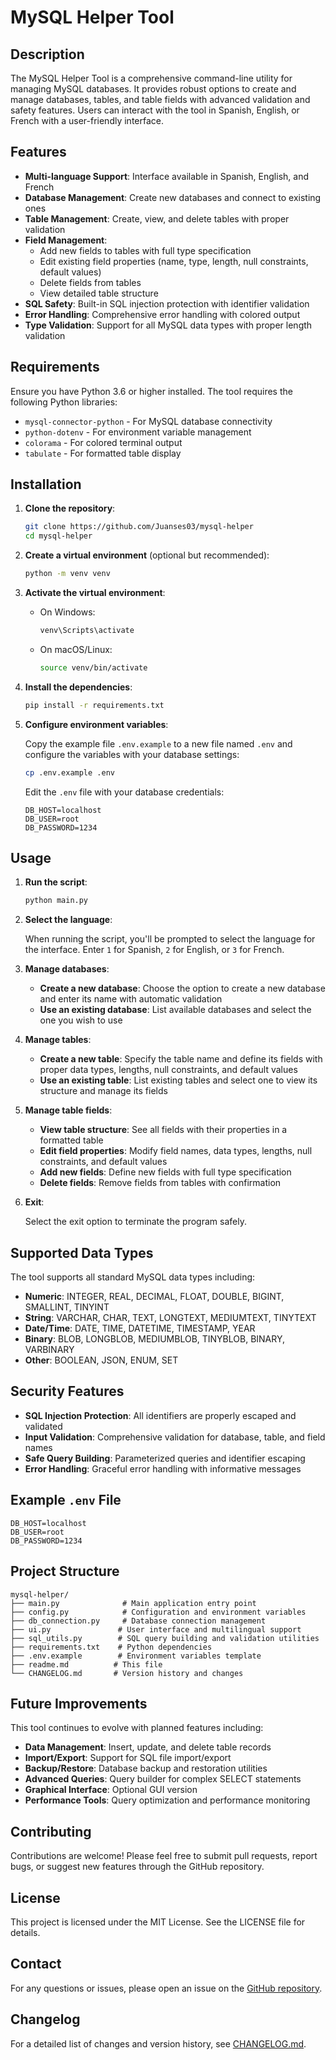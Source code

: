 # MySQL Helper Tool

## Description

The MySQL Helper Tool is a comprehensive command-line utility for managing MySQL databases. It provides robust options to create and manage databases, tables, and table fields with advanced validation and safety features. Users can interact with the tool in Spanish, English, or French with a user-friendly interface.

## Features

- **Multi-language Support**: Interface available in Spanish, English, and French
- **Database Management**: Create new databases and connect to existing ones
- **Table Management**: Create, view, and delete tables with proper validation
- **Field Management**: 
  - Add new fields to tables with full type specification
  - Edit existing field properties (name, type, length, null constraints, default values)
  - Delete fields from tables
  - View detailed table structure
- **SQL Safety**: Built-in SQL injection protection with identifier validation
- **Error Handling**: Comprehensive error handling with colored output
- **Type Validation**: Support for all MySQL data types with proper length validation

## Requirements

Ensure you have Python 3.6 or higher installed. The tool requires the following Python libraries:

- `mysql-connector-python` - For MySQL database connectivity
- `python-dotenv` - For environment variable management
- `colorama` - For colored terminal output
- `tabulate` - For formatted table display

## Installation

1. **Clone the repository**:
   
   ```bash
   git clone https://github.com/Juanses03/mysql-helper
   cd mysql-helper
   ```

2. **Create a virtual environment** (optional but recommended):
   
   ```bash
   python -m venv venv
   ```

3. **Activate the virtual environment**:
   
   - On Windows:
     
     ```bash
     venv\Scripts\activate
     ```
   
   - On macOS/Linux:
     
     ```bash
     source venv/bin/activate
     ```

4. **Install the dependencies**:
   
   ```bash
   pip install -r requirements.txt
   ```

5. **Configure environment variables**:
   
    Copy the example file `.env.example` to a new file named `.env` and configure the variables with your database settings:
   
   ```bash
   cp .env.example .env
   ```
   
    Edit the `.env` file with your database credentials:
   
   ```env
   DB_HOST=localhost
   DB_USER=root
   DB_PASSWORD=1234
   ```

## Usage

1. **Run the script**:
   
   ```bash
   python main.py
   ```

2. **Select the language**:
   
    When running the script, you'll be prompted to select the language for the interface. Enter `1` for Spanish, `2` for English, or `3` for French.

3. **Manage databases**:
   
   - **Create a new database**: Choose the option to create a new database and enter its name with automatic validation
   - **Use an existing database**: List available databases and select the one you wish to use

4. **Manage tables**:
   
   - **Create a new table**: Specify the table name and define its fields with proper data types, lengths, null constraints, and default values
   - **Use an existing table**: List existing tables and select one to view its structure and manage its fields

5. **Manage table fields**:
   
   - **View table structure**: See all fields with their properties in a formatted table
   - **Edit field properties**: Modify field names, data types, lengths, null constraints, and default values
   - **Add new fields**: Define new fields with full type specification
   - **Delete fields**: Remove fields from tables with confirmation

6. **Exit**:
   
    Select the exit option to terminate the program safely.

## Supported Data Types

The tool supports all standard MySQL data types including:

- **Numeric**: INTEGER, REAL, DECIMAL, FLOAT, DOUBLE, BIGINT, SMALLINT, TINYINT
- **String**: VARCHAR, CHAR, TEXT, LONGTEXT, MEDIUMTEXT, TINYTEXT
- **Date/Time**: DATE, TIME, DATETIME, TIMESTAMP, YEAR
- **Binary**: BLOB, LONGBLOB, MEDIUMBLOB, TINYBLOB, BINARY, VARBINARY
- **Other**: BOOLEAN, JSON, ENUM, SET

## Security Features

- **SQL Injection Protection**: All identifiers are properly escaped and validated
- **Input Validation**: Comprehensive validation for database, table, and field names
- **Safe Query Building**: Parameterized queries and identifier escaping
- **Error Handling**: Graceful error handling with informative messages

## Example `.env` File

```env
DB_HOST=localhost
DB_USER=root
DB_PASSWORD=1234
```

## Project Structure

```
mysql-helper/
├── main.py              # Main application entry point
├── config.py            # Configuration and environment variables
├── db_connection.py     # Database connection management
├── ui.py               # User interface and multilingual support
├── sql_utils.py        # SQL query building and validation utilities
├── requirements.txt    # Python dependencies
├── .env.example        # Environment variables template
├── readme.md          # This file
└── CHANGELOG.md       # Version history and changes
```

## Future Improvements

This tool continues to evolve with planned features including:

- **Data Management**: Insert, update, and delete table records
- **Import/Export**: Support for SQL file import/export
- **Backup/Restore**: Database backup and restoration utilities
- **Advanced Queries**: Query builder for complex SELECT statements
- **Graphical Interface**: Optional GUI version
- **Performance Tools**: Query optimization and performance monitoring

## Contributing

Contributions are welcome! Please feel free to submit pull requests, report bugs, or suggest new features through the GitHub repository.

## License

This project is licensed under the MIT License. See the LICENSE file for details.

## Contact

For any questions or issues, please open an issue on the [GitHub repository](https://github.com/Juanses03/mysql-helper).

## Changelog

For a detailed list of changes and version history, see [CHANGELOG.md](CHANGELOG.md).